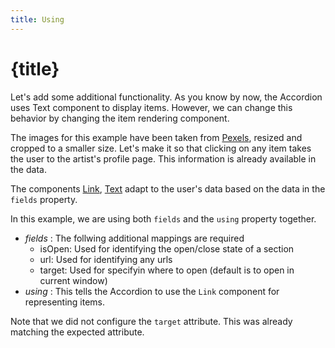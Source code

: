 ```yaml
---
title: Using
---
```


# {title}

Let's add some additional functionality. As you know by now, the Accordion uses Text component to display items.
However, we can change this behavior by changing the item rendering component.

The images for this example have been taken from [Pexels](https://pexels.com), resized and cropped to a smaller
size. Let's make it so that clicking on any item takes the user to the artist's profile page. This information
is already available in the data.

The components [Link](../item-link), [Text](../item-link) adapt to the user's data based on the data in the
`fields` property.

In this example, we are using both `fields` and the `using` property together.

- _fields_ : The follwing additional mappings are required
  - isOpen: Used for identifying the open/close state of a section
  - url: Used for identifying any urls
  - target: Used for specifyin where to open (default is to open in current window)
- _using_ : This tells the Accordion to use the `Link` component for representing items.

Note that we did not configure the `target` attribute. This was already matching the expected attribute.
